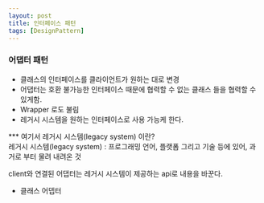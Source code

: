 ```yaml
---
layout: post
title: 인터페이스 패턴
tags: [DesignPattern]
---
```


### 어댑터 패턴
* 클래스의 인터페이스를 클라이언트가 원하는 대로 변경
* 어댑터는 호환 불가능한 인터페이스 때문에 협력할 수 없는 클래스 들을 협력할 수 있게함.
* Wrapper 로도 불림
* 레거시 시스템을 원하는 인터페이스로 사용 가능케 한다.

*** 여기서 레거시 시스템(legacy system) 이란?   
레거시 시스템(legacy system) : 프로그래밍 언어, 플랫폼 그리고 기술 등에 있어, 과거로 부터 물려 내려온 것

client와 연결된 어댑터는 레거시 시스템이 제공하는 api로 내용을 바꾼다.

* 클래스 어뎁터 
